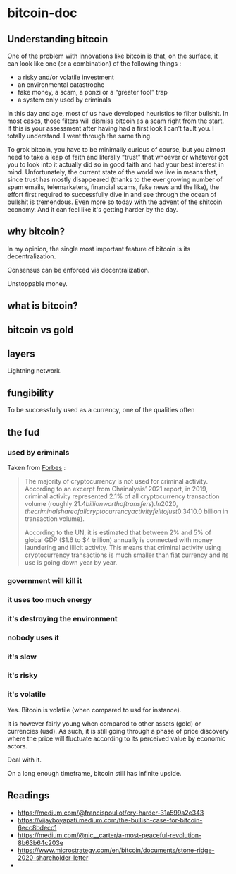 # bitcoin-doc

## Understanding bitcoin

One of the problem with innovations like bitcoin is that, on the surface, it can look like one (or a combination) of the following things :

- a risky and/or volatile investment 
- an environmental catastrophe 
- fake money, a scam, a ponzi or a “greater fool” trap
- a system only used by criminals

In this day and age, most of us have developed heuristics to filter bullshit. In most cases, those filters will dismiss bitcoin as a scam right from the start. 
If this is your assessment after having had a first look I can’t fault you. I totally understand. I went through the same thing.

To grok bitcoin, you have to be minimally curious of course, but you almost need to take a leap of faith and literally “trust” that whoever or whatever got you to look into it actually did so in good faith and had your best interest in mind. Unfortunately, the current state of the world we live in means that, since trust has mostly disappeared (thanks to the ever growing number of spam emails, telemarketers, financial scams, fake news and the like), the effort first required to successfully dive in and see through the ocean of bullshit is tremendous. Even more so today with the advent of the shitcoin economy. And it can feel like it's getting harder by the day.

## why bitcoin?

In my opinion, the single most important feature of bitcoin is its decentralization.

Consensus can be enforced via decentralization.

Unstoppable money. 

## what is bitcoin?

## bitcoin vs gold

## layers

Lightning network.

## fungibility

To be successfully used as a currency, one of the qualities often 

## the fud

### used by criminals

Taken from [Forbes](https://www.forbes.com/sites/haileylennon/2021/01/19/the-false-narrative-of-bitcoins-role-in-illicit-activity) :

> The majority of cryptocurrency is not used for criminal activity. According to an excerpt from Chainalysis’ 2021 report, in 2019, criminal activity represented 2.1% of all cryptocurrency transaction volume (roughly $21.4 billion worth of transfers). In 2020, the criminal share of all cryptocurrency activity fell to just 0.34% ($10.0 billion in transaction volume). 
>
> According to the UN, it is estimated that between 2% and 5% of global GDP ($1.6 to $4 trillion) annually is connected with money laundering and illicit activity. This means that criminal activity using cryptocurrency transactions is much smaller than fiat currency and its use is going down year by year.

### government will kill it

### it uses too much energy

### it's destroying the environment

### nobody uses it

### it's slow

### it's risky

### it's volatile

Yes. Bitcoin is volatile (when compared to usd for instance).

It is however fairly young when compared to other assets (gold) or currencies (usd). As such, it is still going through a phase of price discovery where the price will fluctuate according to its perceived value by economic actors.

Deal with it.

On a long enough timeframe, bitcoin still has infinite upside.

## Readings

- https://medium.com/@francispouliot/cry-harder-31a599a2e343
- https://vijayboyapati.medium.com/the-bullish-case-for-bitcoin-6ecc8bdecc1
- https://medium.com/@nic__carter/a-most-peaceful-revolution-8b63b64c203e
- https://www.microstrategy.com/en/bitcoin/documents/stone-ridge-2020-shareholder-letter
- 
